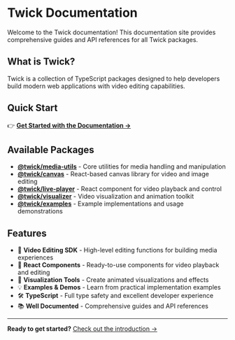 # Twick Documentation

Welcome to the Twick documentation! This documentation site provides comprehensive guides and API references for all Twick packages.

## What is Twick?

Twick is a collection of TypeScript packages designed to help developers build modern web applications with video editing capabilities.

## Quick Start

👉 **[Get Started with the Documentation →](/docs/intro)**

## Available Packages

- **[@twick/media-utils](/docs/packages/media-utils/)** - Core utilities for media handling and manipulation
- **[@twick/canvas](/docs/packages/canvas/)** - React-based canvas library for video and image editing  
- **[@twick/live-player](/docs/packages/live-player/)** - React component for video playback and control
- **[@twick/visualizer](/docs/packages/visualizer/)** - Video visualization and animation toolkit
- **[@twick/examples](/docs/packages/examples/)** - Example implementations and usage demonstrations

## Features

- 🎥 **Video Editing SDK** - High-level editing functions for building media experiences
- 📱 **React Components** - Ready-to-use components for video playback and editing
- 🎨 **Visualization Tools** - Create animated visualizations and effects
- 💡 **Examples & Demos** - Learn from practical implementation examples
- 🛠️ **TypeScript** - Full type safety and excellent developer experience
- 📚 **Well Documented** - Comprehensive guides and API references

---

**Ready to get started?** [Check out the introduction →](/docs/intro) 
